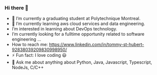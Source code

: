 ### Hi there 👋

- 🔭 I’m currently a graduating student at Polytechnique Montreal.
- 🌱 I’m currently learning aws cloud services and data engineering.
- I’m interested in learning about DevOps technology.
- I’m currently looking for a fulltime opportunity related to software engineering ...
- How to reach me: https://www.linkedin.com/in/tommy-st-hubert-92838039209830998950/
- ⚡ Fun fact: I love coding 😃 
- 💬 Ask me about anything about Python, Java, Javascript, Typescript, NodeJs, C/C++
<!--
**decorJim/decorJim** is a ✨ _special_ ✨ repository because its `README.md` (this file) appears on your GitHub profile.

Here are some ideas to get you started:

- 🔭 I’m currently working on ...
- 🌱 I’m currently learning ...
- 👯 I’m looking to collaborate on ...
- 🤔 I’m looking for help with ...
- 💬 Ask me about ...
- 📫 How to reach me: ...
- 😄 Pronouns: ...
- ⚡ Fun fact: ...
-->

